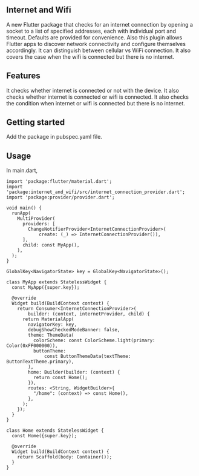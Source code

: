 ## Internet and Wifi

A new Flutter package that checks for an internet connection by opening a socket to a list of specified addresses, each with individual port and timeout. Defaults are provided for convenience. Also this plugin allows Flutter apps to discover network connectivity and configure themselves accordingly. It can distinguish between cellular vs WiFi connection. It also covers the case when the wifi is connected but there is no internet.

## Features

It checks whether internet is connected or not with the device.
It also checks whether internet is connected or wifi is connected.
It also checks the condition when internet or wifi is connected but there is no internet.

## Getting started

Add the package in pubspec.yaml file.

## Usage

 In main.dart,

```
import 'package:flutter/material.dart';
import 'package:internet_and_wifi/src/internet_connection_provider.dart';
import 'package:provider/provider.dart';

void main() {
  runApp(
    MultiProvider(
      providers: [
        ChangeNotifierProvider<InternetConnectionProvider>(
            create: (_) => InternetConnectionProvider()),
      ],
      child: const MyApp(),
    ),
  );
}

GlobalKey<NavigatorState> key = GlobalKey<NavigatorState>();

class MyApp extends StatelessWidget {
  const MyApp({super.key});

  @override
  Widget build(BuildContext context) {
    return Consumer<InternetConnectionProvider>(
        builder: (context, internetProvider, child) {
      return MaterialApp(
        navigatorKey: key,
        debugShowCheckedModeBanner: false,
        theme: ThemeData(
          colorScheme: const ColorScheme.light(primary: Color(0xFF000000)),
          buttonTheme:
              const ButtonThemeData(textTheme: ButtonTextTheme.primary),
        ),
        home: Builder(builder: (context) {
          return const Home();
        }),
        routes: <String, WidgetBuilder>{
          "/home": (context) => const Home(),
        },
      );
    });
  }
}

class Home extends StatelessWidget {
  const Home({super.key});

  @override
  Widget build(BuildContext context) {
    return Scaffold(body: Container());
  }
}
```

<!-- ## Additional information -->
